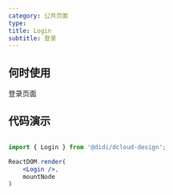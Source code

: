 ```yaml
---
category: 公共页面
type: 
title: Login
subtitle: 登录
---
```


## 何时使用

登录页面

## 代码演示

``` jsx | pure

import { Login } from '@didi/dcloud-design';

ReactDOM.render(
    <Login />,
    mountNode
)
```
